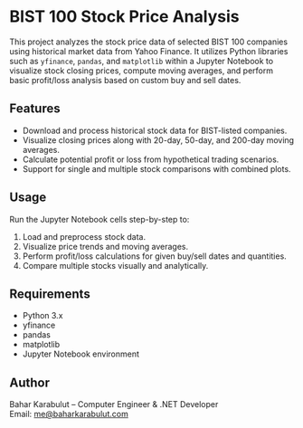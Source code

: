 # BIST 100 Stock Price Analysis

This project analyzes the stock price data of selected BIST 100 companies using historical market data from Yahoo Finance. It utilizes Python libraries such as `yfinance`, `pandas`, and `matplotlib` within a Jupyter Notebook to visualize stock closing prices, compute moving averages, and perform basic profit/loss analysis based on custom buy and sell dates.

## Features

- Download and process historical stock data for BIST-listed companies.
- Visualize closing prices along with 20-day, 50-day, and 200-day moving averages.
- Calculate potential profit or loss from hypothetical trading scenarios.
- Support for single and multiple stock comparisons with combined plots.

## Usage

Run the Jupyter Notebook cells step-by-step to:

1. Load and preprocess stock data.
2. Visualize price trends and moving averages.
3. Perform profit/loss calculations for given buy/sell dates and quantities.
4. Compare multiple stocks visually and analytically.

## Requirements

- Python 3.x
- yfinance
- pandas
- matplotlib
- Jupyter Notebook environment


## Author
Bahar Karabulut – Computer Engineer & .NET Developer  
Email: me@baharkarabulut.com  
